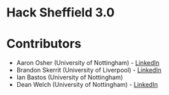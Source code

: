 # Hack Sheffield 3.0
# Contributors
- Aaron Osher (University of Nottingham) - [LinkedIn](https://www.linkedin.com/in/aaronosher/)
- Brandon Skerrit (University of Liverpool) - [LinkedIn](https://www.linkedin.com/in/brandonls/)
- Ian Bastos (University of Nottingham)
- Dean Welch (University of Nottingham) - [LinkedIn](https://www.linkedin.com/in/dean-welch-657244150/)
